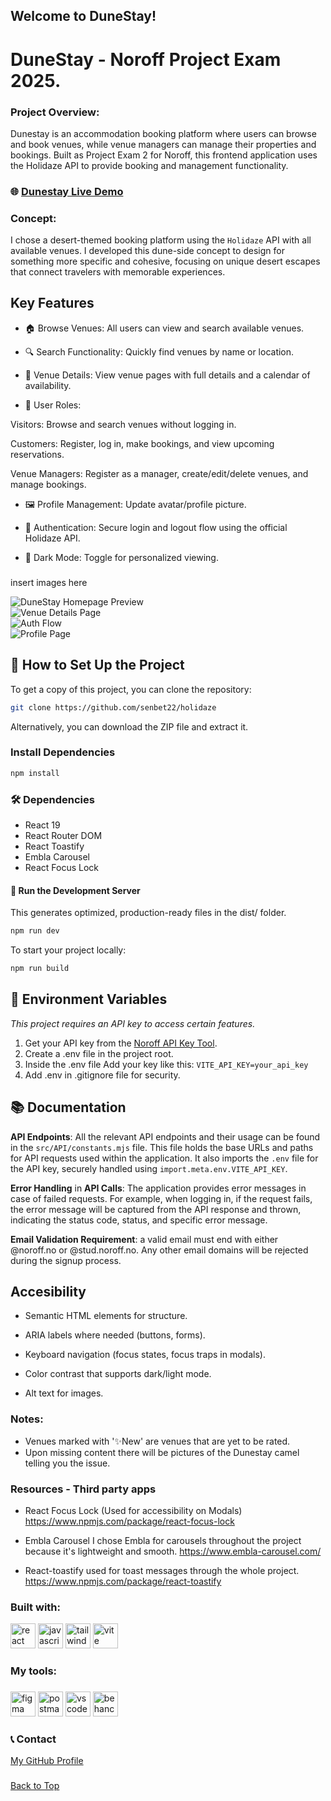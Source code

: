## Welcome to DuneStay!

# DuneStay - Noroff Project Exam 2025.

### Project Overview:

Dunestay is an accommodation booking platform where users can browse and book venues, while venue managers can manage their properties and bookings. Built as Project Exam 2 for Noroff, this frontend application uses the Holidaze API to provide booking and management functionality.

### 🌐 <a href="https://dunestay.netlify.app/" target="_blank">Dunestay Live Demo</a>

### Concept:

I chose a desert-themed booking platform using the `Holidaze` API with all available venues. I developed this dune-side concept to design for something more specific and cohesive, focusing on unique desert escapes that connect travelers with memorable experiences.

## Key Features

- 🏠 Browse Venues: All users can view and search available venues.

- 🔍 Search Functionality: Quickly find venues by name or location.

- 📅 Venue Details: View venue pages with full details and a calendar of availability.

- 👤 User Roles:

Visitors: Browse and search venues without logging in.

Customers: Register, log in, make bookings, and view upcoming reservations.

Venue Managers: Register as a manager, create/edit/delete venues, and manage bookings.

- 🖼️ Profile Management: Update avatar/profile picture.

- 📲 Authentication: Secure login and logout flow using the official Holidaze API.

- 🎨 Dark Mode: Toggle for personalized viewing.

###

insert images here

![DuneStay Homepage Preview](/public/dunestay_preview_homepage.png)  
![Venue Details Page](/public/dunestay_preview_venuedetail.png)  
![Auth Flow](/public/dunestay_preview_auth.png)  
![Profile Page](/public/dunestay_preview_profile.png)

###

## 📝 How to Set Up the Project

To get a copy of this project, you can clone the repository:

```bash
git clone https://github.com/senbet22/holidaze
```

Alternatively, you can download the ZIP file and extract it.

### Install Dependencies

```bash
npm install
```

### 🛠 Dependencies

- React 19
- React Router DOM
- React Toastify
- Embla Carousel
- React Focus Lock

#### 🏁 Run the Development Server

This generates optimized, production-ready files in the dist/ folder.

```bash
npm run dev
```

To start your project locally:

```bash
npm run build
```

## 🔑 Environment Variables

_This project requires an API key to access certain features._

1. Get your API key from the [Noroff API Key Tool](https://docs.noroff.dev/docs/v2/auth/api-key#api-key-tool).
2. Create a .env file in the project root.
3. Inside the .env file Add your key like this:
   `VITE_API_KEY=your_api_key`
4. Add .env in .gitignore file for security.

## 📚 Documentation

**API Endpoints**: All the relevant API endpoints and their usage can be found in the `src/API/constants.mjs` file. This file holds the base URLs and paths for API requests used within the application.
It also imports the `.env` file for the API key, securely handled using `import.meta.env.VITE_API_KEY`.

**Error Handling** in **API Calls**: The application provides error messages in case of failed requests. For example, when logging in, if the request fails, the error message will be captured from the API response and thrown, indicating the status code, status, and specific error message.

**Email Validation Requirement**: a valid email must end with either @noroff.no or @stud.noroff.no. Any other email domains will be rejected during the signup process.

## Accesibility

- Semantic HTML elements for structure.

- ARIA labels where needed (buttons, forms).

- Keyboard navigation (focus states, focus traps in modals).

- Color contrast that supports dark/light mode.

- Alt text for images.

### Notes:

- Venues marked with '✨New' are venues that are yet to be rated.
- Upon missing content there will be pictures of the Dunestay camel telling you the issue.

### Resources - Third party apps

- React Focus Lock (Used for accessibility on Modals)
  https://www.npmjs.com/package/react-focus-lock

- Embla Carousel
  I chose Embla for carousels throughout the project because it's lightweight and smooth.
  https://www.embla-carousel.com/

- React-toastify
  used for toast messages through the whole project.
  https://www.npmjs.com/package/react-toastify

<h3 align="left">Built with:</h3>

<div align="left">
  <img src="https://cdn.jsdelivr.net/gh/devicons/devicon/icons/react/react-original.svg" height="40" alt="react logo"  />
  <img src="https://cdn.jsdelivr.net/gh/devicons/devicon/icons/javascript/javascript-original.svg" height="40" alt="javascript logo"  />
  <img src="https://cdn.simpleicons.org/tailwindcss/06B6D4" height="40" alt="tailwindcss logo"  />
  <img src="https://skillicons.dev/icons?i=vite" height="40" alt="vite logo"  />
</div>

###

<h3 align="left">My tools:</h3>

###

<div align="left">
  <img src="https://cdn.jsdelivr.net/gh/devicons/devicon/icons/figma/figma-original.svg" height="40" alt="figma logo"  />
  <img src="https://skillicons.dev/icons?i=postman" height="40" alt="postman logo"  />
  <img src="https://cdn.jsdelivr.net/gh/devicons/devicon/icons/vscode/vscode-original.svg" height="40" alt="vscode logo"  />
  <img src="https://cdn.jsdelivr.net/gh/devicons/devicon/icons/behance/behance-original.svg" height="40" alt="behance logo"  />
</div>

###

### 📞 Contact

[My GitHub Profile](https://github.com/senbet22)

###

[Back to Top](#readme)
